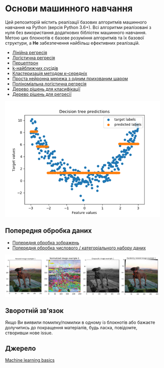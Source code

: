 # Основи машинного навчання

Цей репозиторій містить реалізації базових алгоритмів машинного навчання на Python (версія Python 3.6+). Всі алгоритми реалізовані з нуля без використання додаткових бібліотек машинного навчання. Метою цих блокнотів є базове розуміння алгоритмів та їх базової структури, а **Не** забезпечення найбільш ефективних реалізацій. 

- [Лінійна регресія](linear_regression.ipynb)
- [Логістична регресія](logistic_regression.ipynb)
- [Перцептрон](perceptron.ipynb)
- [k-найближчих сусідів](k_nearest_neighbour.ipynb)
- [Кластеризація методом к–середніх](kmeans.ipynb)
- [Проста нейронна мережа з одним прихованим шаром ](simple_neural_net.ipynb)
- [Поліноміальна логістична регресія](softmax_regression.ipynb)
- [Дерево рішень для класифікації](decision_tree_classification.ipynb)
- [Дерево рішень для регресії](decision_tree_regression.ipynb)
  
  
![alt text](figures/decision_tree_predictions.png)


## Попередня обробка даних 
 

- [Попередня обробка зображень](image_preprocessing.ipynb)
- [Попередня обробка числового / категоріального набору даних ](data_preprocessing.ipynb)

![alt text](figures/image_preprocessing.png)


## Зворотній зв'язок 

Якщо Ви виявили помилку/помилки в одному із блокнотів або бажаєте долучитись до покращення матеріалів, будь ласка, повідомте, створивши нове issue. 

## Джерело

[Machine learning basics](https://github.com/zotroneneis/machine_learning_basics)
